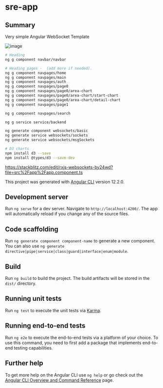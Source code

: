 # sre-app


## Summary

Very simple Angular WebSocket Template


![image](https://user-images.githubusercontent.com/755710/129456423-3d938bfb-0791-4ca5-af64-861ba2d74460.png)



```bash
# Heading
ng g component navbar/navbar

# Heading pages -  (add more if needed).
ng g component navpages/home
ng g component navpages/main
ng g component navpages/auth
ng g component navpages/page0
ng g component navpages/page0/area-chart
ng g component navpages/page0/area-chart/start-chart
ng g component navpages/page0/area-chart/detail-chart
ng g component navpages/page1

ng g component navpages/search

ng g service service/backend

ng generate component websockets/basic
ng generate service websockets/sockets
ng generate service websockets/msgSockets

# D3 charts
npm install d3 --save
npm install @types/d3 --save-dev

```





https://stackblitz.com/edit/rxjs-websockets-by24wd?file=src%2Fapp%2Fapp.component.ts



This project was generated with [Angular CLI](https://github.com/angular/angular-cli) version 12.2.0.

## Development server

Run `ng serve` for a dev server. Navigate to `http://localhost:4200/`. The app will automatically reload if you change any of the source files.

## Code scaffolding

Run `ng generate component component-name` to generate a new component. You can also use `ng generate directive|pipe|service|class|guard|interface|enum|module`.

## Build

Run `ng build` to build the project. The build artifacts will be stored in the `dist/` directory.

## Running unit tests

Run `ng test` to execute the unit tests via [Karma](https://karma-runner.github.io).

## Running end-to-end tests

Run `ng e2e` to execute the end-to-end tests via a platform of your choice. To use this command, you need to first add a package that implements end-to-end testing capabilities.

## Further help

To get more help on the Angular CLI use `ng help` or go check out the [Angular CLI Overview and Command Reference](https://angular.io/cli) page.
